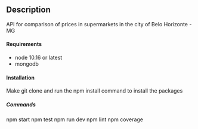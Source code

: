 ## Description
API for comparison of prices in supermarkets in the city of Belo Horizonte - MG

#### Requirements
- node 10.16 or latest
- mongodb

#### Installation

Make git clone and run the npm install command to install the packages

##### Commands

npm start
npm test
npm run dev
npm lint
npm coverage

 
